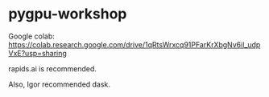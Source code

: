# pygpu-workshop
Google colab: https://colab.research.google.com/drive/1qRtsWrxcq91PFarKrXbgNv6il_udpVxE?usp=sharing

rapids.ai is recommended.

Also, Igor recommended dask.
